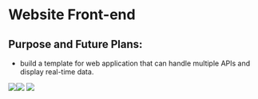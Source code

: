 # Website Front-end 
## Purpose and Future Plans: 
- build a template for web application that can handle multiple APIs and display real-time data.


<img src="https://img.shields.io/badge/Astro-0C1222?style=for-the-badge&logo=astro&logoColor=FDFDFE" /><img src="https://img.shields.io/badge/next%20js-000000?style=for-the-badge&logo=nextdotjs&logoColor=white" />
<img src="https://img.shields.io/badge/Node%20js-339933?style=for-the-badge&logo=nodedotjs&logoColor=white"/>
